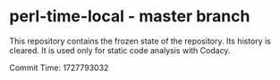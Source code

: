 # perl-time-local - master branch

This repository contains the frozen state of the repository.
Its history is cleared. It is used only for static code
analysis with Codacy.

Commit Time: 1727793032